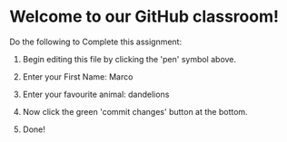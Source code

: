 # Welcome to our GitHub classroom!

Do the following to Complete this assignment:

1. Begin editing this file by clicking the 'pen' symbol above.

2. Enter your First Name: Marco

3. Enter your favourite animal: dandelions 

4. Now click the green 'commit changes' button at the bottom.

5. Done!
